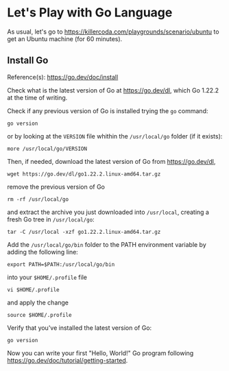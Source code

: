 # Let's Play with Go Language

As usual, let's go to <https://killercoda.com/playgrounds/scenario/ubuntu> to get an Ubuntu machine (for 60 minutes).

## Install Go

Reference(s): <https://go.dev/doc/install>

Check what is the latest version of Go at <https://go.dev/dl>, which Go 1.22.2 at the time of writing.

Check if any previous version of Go is installed trying the `go` command:

```text
go version
```

or by looking at the `VERSION` file whithin the `/usr/local/go` folder (if it exists):

```text
more /usr/local/go/VERSION
```

Then, if needed, download the latest version of Go from <https://go.dev/dl>, 

```text
wget https://go.dev/dl/go1.22.2.linux-amd64.tar.gz
```

remove the previous version of Go

```text
rm -rf /usr/local/go
```

and extract the archive you just downloaded into `/usr/local`, creating a fresh Go tree in `/usr/local/go`:

```text
tar -C /usr/local -xzf go1.22.2.linux-amd64.tar.gz
```

Add the `/usr/local/go/bin` folder to the PATH environment variable by adding the following line:

```text
export PATH=$PATH:/usr/local/go/bin
```

into your `$HOME/.profile` file

```text
vi $HOME/.profile
```

and apply the change

```text
source $HOME/.profile
```

Verify that you've installed the latest version of Go:

```text
go version
```

Now you can write your first "Hello, World!" Go program following <https://go.dev/doc/tutorial/getting-started>.
